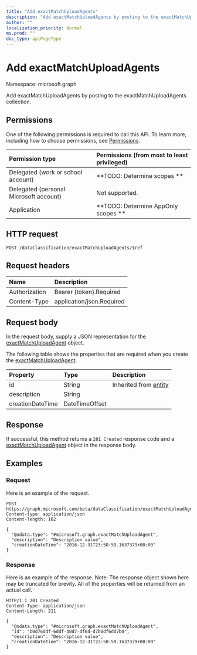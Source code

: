 ```yaml
---
title: "Add exactMatchUploadAgents"
description: "Add exactMatchUploadAgents by posting to the exactMatchUploadAgents collection."
author: ""
localization_priority: Normal
ms.prod: ""
doc_type: apiPageType
---
```


# Add exactMatchUploadAgents

Namespace: microsoft.graph

Add exactMatchUploadAgents by posting to the exactMatchUploadAgents collection.

## Permissions
One of the following permissions is required to call this API. To learn more, including how to choose permissions, see [Permissions](/concepts/permissions-reference.md).

|Permission type|Permissions (from most to least privileged)|
|:---|:---|
|Delegated (work or school account)|**TODO: Determine scopes **|
|Delegated (personal Microsoft account)|Not supported.|
|Application|**TODO: Determine AppOnly scopes **|

## HTTP request
<!-- {
  "blockType": "ignored"
}
-->
``` http
POST /dataClassification/exactMatchUploadAgents/$ref
```

## Request headers
|Name|Description|
|:---|:---|
|Authorization|Bearer {token}.Required|
|Content-Type|application/json.Required|

## Request body
In the request body, supply a JSON representation for the [exactMatchUploadAgent](../resources/exactmatchuploadagent.md) object.

The following table shows the properties that are required when you create the [exactMatchUploadAgent](../resources/exactmatchuploadagent.md).

|Property|Type|Description|
|:---|:---|:---|
|id|String| Inherited from [entity](../resources/entity.md)|
|description|String||
|creationDateTime|DateTimeOffset||



## Response
If successful, this method returns a `201 Created` response code and a [exactMatchUploadAgent](../resources/exactmatchuploadagent.md) object in the response body.

## Examples

### Request
Here is an example of the request.
<!-- {
  "blockType": "request",
  "name": "create_exactmatchuploadagent_from_"
}
-->
``` http
POST https://graph.microsoft.com/beta/dataClassification/exactMatchUploadAgents
Content-type: application/json
Content-length: 162

{
  "@odata.type": "#microsoft.graph.exactMatchUploadAgent",
  "description": "Description value",
  "creationDateTime": "2016-12-31T23:58:59.1637379+00:00"
}
```

### Response
Here is an example of the response. Note: The response object shown here may be truncated for brevity. All of the properties will be returned from an actual call.
<!-- {
  "blockType": "response",
  "truncated": true,
  "@odata.type": "microsoft.graph.exactmatchuploadagent"
}
-->
``` http
HTTP/1.1 201 Created
Content-Type: application/json
Content-Length: 211

{
  "@odata.type": "#microsoft.graph.exactMatchUploadAgent",
  "id": "b0d76ddf-6ddf-b0d7-df6d-d7b0df6dd7b0",
  "description": "Description value",
  "creationDateTime": "2016-12-31T23:58:59.1637379+00:00"
}
```

